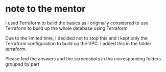 # note to the mentor

I used Terraform to build the basics as I originally considered to use Terraform to build up the whole database using Terraform

Due to the limited time, I decided not to stop this and I kept only the Terraform configuration to build up the VPC. I added this in the folder terraform.

Please find the answers and the screenshots in the corresponding folders grouped by part